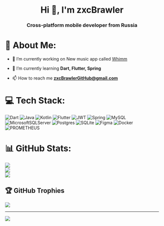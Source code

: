 <h1 align="center">Hi 👋, I'm zxcBrawler</h1>
<h3 align="center">Cross-platform mobile developer from Russia</h3>


# 💫 About Me:
- 🔭 I’m currently working on New music app called [Whimm](https://github.com/zxcBrawler/Whimm-Music-App)

- 🌱 I’m currently learning **Dart, Flutter, Spring**

- 📫 How to reach me **zxcBrawlerGitHub@gmail.com**


# 💻 Tech Stack:
![Dart](https://img.shields.io/badge/dart-%230175C2.svg?style=for-the-badge&logo=dart&logoColor=white) ![Java](https://img.shields.io/badge/java-%23ED8B00.svg?style=for-the-badge&logo=openjdk&logoColor=white) ![Kotlin](https://img.shields.io/badge/kotlin-%237F52FF.svg?style=for-the-badge&logo=kotlin&logoColor=white) ![Flutter](https://img.shields.io/badge/Flutter-%2302569B.svg?style=for-the-badge&logo=Flutter&logoColor=white) ![JWT](https://img.shields.io/badge/JWT-black?style=for-the-badge&logo=JSON%20web%20tokens) ![Spring](https://img.shields.io/badge/spring-%236DB33F.svg?style=for-the-badge&logo=spring&logoColor=white) ![MySQL](https://img.shields.io/badge/mysql-%2300000f.svg?style=for-the-badge&logo=mysql&logoColor=white) ![MicrosoftSQLServer](https://img.shields.io/badge/Microsoft%20SQL%20Server-CC2927?style=for-the-badge&logo=microsoft%20sql%20server&logoColor=white) ![Postgres](https://img.shields.io/badge/postgres-%23316192.svg?style=for-the-badge&logo=postgresql&logoColor=white) ![SQLite](https://img.shields.io/badge/sqlite-%2307405e.svg?style=for-the-badge&logo=sqlite&logoColor=white) ![Figma](https://img.shields.io/badge/figma-%23F24E1E.svg?style=for-the-badge&logo=figma&logoColor=white) ![Docker](https://img.shields.io/badge/docker-%230db7ed.svg?style=for-the-badge&logo=docker&logoColor=white) ![PROMETHEUS](https://img.shields.io/badge/prometheus-E6522C.svg?style=for-the-badge&logo=prometheus&logoColor=white&color=%23E6522C)

# 📊 GitHub Stats:
![](https://github-readme-stats.vercel.app/api?username=zxcBrawler&theme=dark&hide_border=false&include_all_commits=false&count_private=false)<br/>
![](https://github-readme-streak-stats.herokuapp.com/?user=zxcBrawler&theme=dark&hide_border=false)<br/>
![](https://github-readme-stats.vercel.app/api/top-langs/?username=zxcBrawler&theme=dark&hide_border=false&include_all_commits=false&count_private=false&layout=compact)

## 🏆 GitHub Trophies
![](https://github-profile-trophy.vercel.app/?username=zxcBrawler&theme=radical&no-frame=false&no-bg=true&margin-w=4)

---
[![](https://visitcount.itsvg.in/api?id=zxcBrawler&label=Profile%20Views&color=12&icon=7&pretty=false)](https://visitcount.itsvg.in)


<!--
**zxcBrawler/zxcBrawler** is a ✨ _special_ ✨ repository because its `README.md` (this file) appears on your GitHub profile.

Here are some ideas to get you started:

- 🔭 I’m currently working on ...
- 🌱 I’m currently learning ...
- 👯 I’m looking to collaborate on ...
- 🤔 I’m looking for help with ...
- 💬 Ask me about ...
- 📫 How to reach me: ...
- 😄 Pronouns: ...
- ⚡ Fun fact: ...
-->
